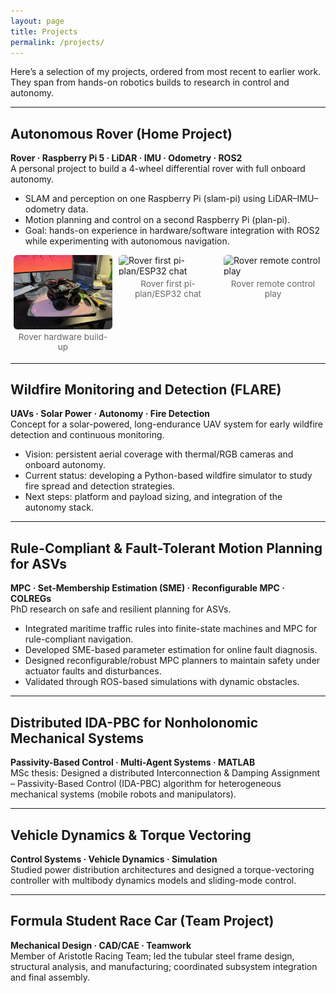 ```yaml
---
layout: page
title: Projects
permalink: /projects/
---
```


<style>
/* simple, scoped gallery */
.gallery {
  display: flex;
  flex-wrap: wrap;
  gap: 10px;
  justify-content: center;
  margin: 8px 0 18px;
}
.gallery figure {
  flex: 1 1 calc(33.333% - 10px); /* max 3 per row */
  max-width: calc(33.333% - 10px);
  margin: 0;
}
.gallery img {
  width: 100%;
  height: auto;
  display: block;
  border-radius: 6px;
}
.gallery figcaption {
  text-align: center;
  font-size: 0.85rem;
  color: #666;
  margin-top: 4px;
}
/* responsive breakpoints */
@media (max-width: 900px) {
  .gallery figure { flex-basis: calc(50% - 10px); max-width: calc(50% - 10px); } /* 2 per row */
}
@media (max-width: 520px) {
  .gallery figure { flex-basis: 100%; max-width: 100%; } /* 1 per row */
}
.badges span {
  display: inline-block;
  padding: 5px 10px;
  background-color: #f0f0f0;
  color: #007BFF;
  border-radius: 5px;
  font-size: 0.8em;
  margin: 5px 5px 0 0;
}
</style>

Here’s a selection of my projects, ordered from most recent to earlier work.  
They span from hands-on robotics builds to research in control and autonomy.

---

## Autonomous Rover (Home Project)
**Rover · Raspberry Pi 5 · LiDAR · IMU · Odometry · ROS2**  
A personal project to build a 4-wheel differential rover with full onboard autonomy.  
- SLAM and perception on one Raspberry Pi (slam-pi) using LiDAR–IMU–odometry data.  
- Motion planning and control on a second Raspberry Pi (plan-pi).  
- Goal: hands-on experience in hardware/software integration with ROS2 while experimenting with autonomous navigation.

<div class="gallery">
  <figure>
    <img src="/assets/img/rover_01.jpeg" alt="Rover hardware build-up">
    <figcaption>Rover hardware build-up</figcaption>
  </figure>
  <figure>
    <img src="/assets/img/rover_02.gif" alt="Rover first pi-plan/ESP32 chat">
    <figcaption>Rover first pi-plan/ESP32 chat</figcaption>
  </figure>
  <figure>
    <img src="/assets/img/rover_03.gif" alt="Rover remote control play">
    <figcaption>Rover remote control play</figcaption>
  </figure>
</div>

---

## Wildfire Monitoring and Detection (FLARE)
**UAVs · Solar Power · Autonomy · Fire Detection**  
Concept for a solar-powered, long-endurance UAV system for early wildfire detection and continuous monitoring.  
- Vision: persistent aerial coverage with thermal/RGB cameras and onboard autonomy.  
- Current status: developing a Python-based wildfire simulator to study fire spread and detection strategies.  
- Next steps: platform and payload sizing, and integration of the autonomy stack.

<!-- <div class="gallery">
  <figure>
    <img src="/assets/img/flare_sim_01.gif" alt="Wildfire cellular automata simulation">
    <figcaption>Fire spread sim</figcaption>
  </figure>
  <figure>
    <img src="/assets/img/flare_uav_01.jpg" alt="Solar UAV concept render">
    <figcaption>Solar UAV concept</figcaption>
  </figure>
  <figure>
    <img src="/assets/img/flare_coverage_01.png" alt="Coverage planning heatmap">
    <figcaption>Coverage planning</figcaption>
  </figure>
</div> -->

---

## Rule-Compliant & Fault-Tolerant Motion Planning for ASVs
**MPC · Set-Membership Estimation (SME) · Reconfigurable MPC · COLREGs**  
PhD research on safe and resilient planning for ASVs.  
- Integrated maritime traffic rules into finite-state machines and MPC for rule-compliant navigation.  
- Developed SME-based parameter estimation for online fault diagnosis.  
- Designed reconfigurable/robust MPC planners to maintain safety under actuator faults and disturbances.  
- Validated through ROS-based simulations with dynamic obstacles.

<!-- <div class="gallery">
  <figure>
    <img src="/assets/img/asv_rules_01.gif" alt="ASV trajectory with COLREGs compliance">
    <figcaption>Rule-compliant paths</figcaption>
  </figure>
  <figure>
    <img src="/assets/img/asv_fault_01.gif" alt="Fault-tolerant control under actuator loss">
    <figcaption>Fault-tolerant MPC</figcaption>
  </figure>
  <figure>
    <img src="/assets/img/asv_sim_01.png" alt="Simulation setup with dynamic obstacles">
    <figcaption>ROS-based sim</figcaption>
  </figure>
</div> -->

---

## Distributed IDA-PBC for Nonholonomic Mechanical Systems
**Passivity-Based Control · Multi-Agent Systems · MATLAB**  
MSc thesis: Designed a distributed Interconnection & Damping Assignment – Passivity-Based Control (IDA-PBC) algorithm for heterogeneous mechanical systems (mobile robots and manipulators).

<!-- <div class="gallery">
  <figure>
    <img src="/assets/img/idapbc_01.gif" alt="Formation control via IDA-PBC">
    <figcaption>Formation control</figcaption>
  </figure>
  <figure>
    <img src="/assets/img/idapbc_02.png" alt="Block diagram of interconnections">
    <figcaption>Interconnection diagram</figcaption>
  </figure>
  <figure>
    <img src="/assets/img/idapbc_03.gif" alt="Tracking performance plot">
    <figcaption>Tracking performance</figcaption>
  </figure>
</div> -->

---

## Vehicle Dynamics & Torque Vectoring
**Control Systems · Vehicle Dynamics · Simulation**  
Studied power distribution architectures and designed a torque-vectoring controller with multibody dynamics models and sliding-mode control.

<!-- <div class="gallery">
  <figure>
    <img src="/assets/img/veh_dyn_01.png" alt="Vehicle model diagram">
    <figcaption>Vehicle model</figcaption>
  </figure>
  <figure>
    <img src="/assets/img/veh_dyn_02.gif" alt="Torque vectoring comparison across architectures">
    <figcaption>TV comparison</figcaption>
  </figure>
  <figure>
    <img src="/assets/img/veh_dyn_03.png" alt="Lateral dynamics response plot">
    <figcaption>Lateral response</figcaption>
  </figure>
</div> -->

---

## Formula Student Race Car (Team Project)
**Mechanical Design · CAD/CAE · Teamwork**  
Member of Aristotle Racing Team; led the tubular steel frame design, structural analysis, and manufacturing; coordinated subsystem integration and final assembly.

<!-- <div class="gallery">
  <figure>
    <img src="/assets/img/fs_01.jpg" alt="Tubular frame CAD">
    <figcaption>Frame CAD</figcaption>
  </figure>
  <figure>
    <img src="/assets/img/fs_02.jpg" alt="Manufacturing process photo">
    <figcaption>Manufacturing</figcaption>
  </figure>
  <figure>
    <img src="/assets/img/fs_03.jpg" alt="Car at competition">
    <figcaption>Competition</figcaption>
  </figure>
</div> -->
